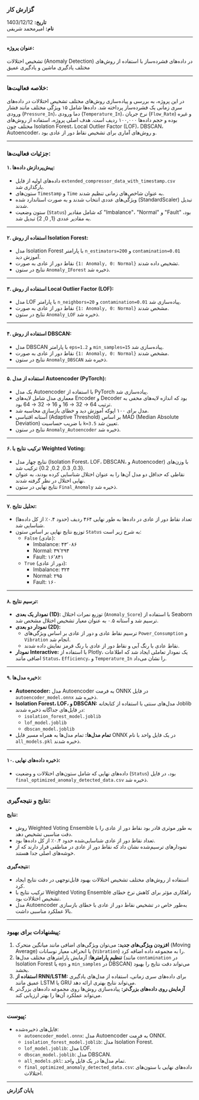 ### **گزارش کار**  
**تاریخ:** 1403/12/12  
**نام:** امیرمحمد شریفی  

---

#### **عنوان پروژه:**  
تشخیص اختلالات (Anomaly Detection) در داده‌های فشرده‌ساز با استفاده از روش‌های مختلف یادگیری ماشین و یادگیری عمیق

---

### **خلاصه فعالیت‌ها:**

در این پروژه، به بررسی و پیاده‌سازی روش‌های مختلف تشخیص اختلالات در داده‌های سری زمانی یک فشرده‌ساز پرداخته شد. داده‌ها شامل ۱۵ ویژگی مختلف مانند فشار ورودی (`Pressure_In`)، دما ورودی (`Temperature_In`)، نرخ جریان (`Flow_Rate`) و غیره بوده و حجم داده‌ها ۱۰۰,۰۰۰ ردیف است. هدف اصلی پروژه، استفاده از روش‌های مختلف چون Isolation Forest، Local Outlier Factor (LOF)، DBSCAN، Autoencoder، و روش‌های آماری برای تشخیص نقاط دور از عادی بود.

---

### **جزئیات فعالیت‌ها:**

#### **۱. پیش‌پردازش داده‌ها:**
- داده‌های اولیه از فایل `extended_compressor_data_with_timestamp.csv` بارگذاری شد.
- ستون‌های `Timestamp` و `Time` به عنوان شاخص‌های زمانی تنظیم شدند.
- ویژگی‌های عددی انتخاب شدند و به صورت استاندارد شده (StandardScaler) تبدیل شدند.
- ستون وضعیت (`Status`) که شامل مقادیر "Imbalance"، "Normal" و "Fault" بود، به مقادیر عددی {1, 0, 2} تبدیل شد.

---

#### **۲. استفاده از روش Isolation Forest:**
- مدل Isolation Forest با پارامتر `n_estimators=200` و `contamination=0.01` آموزش دید.
- نقاط دور از عادی به صورت `{1: Anomaly, 0: Normal}` تشخیص داده شدند.
- نتایج در ستون `Anomaly_IForest` ذخیره شد.

---

#### **۳. استفاده از روش Local Outlier Factor (LOF):**
- مدل LOF با پارامتر `n_neighbors=20` و `contamination=0.01` پیاده‌سازی شد.
- نقاط دور از عادی به صورت `{1: Anomaly, 0: Normal}` مشخص شدند.
- نتایج در ستون `Anomaly_LOF` ذخیره شد.

---

#### **۴. استفاده از روش DBSCAN:**
- مدل DBSCAN با پارامتر `eps=1.2` و `min_samples=15` پیاده‌سازی شد.
- نقاط دور از عادی به صورت `{1: Anomaly, 0: Normal}` مشخص شدند.
- نتایج در ستون `Anomaly_DBSCAN` ذخیره شد.

---

#### **۵. استفاده از مدل Autoencoder (PyTorch):**
- یک مدل Autoencoder با استفاده از PyTorch پیاده‌سازی شد.
- معماری مدل شامل لایه‌های Encoder و Decoder بود که اندازه لایه‌های مخفی به ترتیب 64 → 32 → 16 و 16 → 32 → 64 بود.
- مدل برای ۱۰۰ اپوکه آموزش دید و خطای بازسازی محاسبه شد.
- آستانه اقتباسی (Adaptive Threshold) بر اساس MAD (Median Absolute Deviation) با ضریب حساسیت `k=3.5` تعیین شد.
- نتایج در ستون `Anomaly_Autoencoder` ذخیره شد.

---

#### **۶. ترکیب نتایج با Weighted Voting:**
- نتایج چهار مدل (Isolation Forest، LOF، DBSCAN، و Autoencoder) با وزن‌های {0.3, 0.3, 0.2, 0.2} ترکیب شد.
- نقاطی که حداقل دو مدل آن‌ها را به عنوان اختلال شناسایی کرده بودند، به عنوان نهایی اختلال در نظر گرفته شدند.
- نتایج نهایی در ستون `Final_Anomaly` ذخیره شد.

---

#### **۷. تحلیل نتایج:**
- تعداد نقاط دور از عادی در داده‌ها به طور نهایی ۴۶۴ ردیف (حدود ۰.۴٪ از کل داده‌ها) شناسایی شد.
- توزیع نتایج نهایی بر اساس ستون `Status` به شرح زیر است:
  - `False` (عادی):  
    - Imbalance: ۴۳٬۰۸۶  
    - Normal: ۳۹٬۲۹۴  
    - Fault: ۱۶٬۸۴۱  
  - `True` (دور از عادی):  
    - Imbalance: ۳۲۴  
    - Normal: ۲۹۵  
    - Fault: ۱۶۰  

---

#### **۸. ترسیم نتایج:**
- **نمودار یک بعدی (1D):** توزیع نمرات اختلال (`Anomaly_Score`) با استفاده از Seaborn ترسیم شد و آستانه ۰.۵ به عنوان معیار تشخیص اختلال مشخص شد.
- **نمودار دو بعدی (2D):** 
  - ترسیم نقاط عادی و دور از عادی بر اساس ویژگی‌های `Power_Consumption` و `Vibration` انجام شد.
  - نقاط عادی با رنگ آبی و نقاط دور از عادی با رنگ قرمز نمایش داده شدند.
- **نمودار Interactive:** با استفاده از Plotly، یک نمودار تعاملی ایجاد شد که اطلاعات اضافی مانند `Status`، `Efficiency`، و `Temperature_In` را نشان می‌داد.

---

#### **۹. ذخیره مدل‌ها:**
- **Autoencoder:** مدل Autoencoder به فرمت ONNX در فایل `autoencoder_model.onnx` ذخیره شد.
- **Isolation Forest، LOF، و DBSCAN:** مدل‌های سنتی با استفاده از کتابخانه Joblib در فایل‌های جداگانه ذخیره شدند:
  - `isolation_forest_model.joblib`
  - `lof_model.joblib`
  - `dbscan_model.joblib`
- **تمام مدل‌ها:** تمام مدل‌ها به همراه مسیر فایل ONNX در یک فایل واحد با نام `all_models.pkl` ذخیره شدند.

---

#### **۱۰. ذخیره داده‌های نهایی:**
- داده‌های نهایی که شامل ستون‌های اختلالات و وضعیت (`Status`) بود، در فایل `final_optimized_anomaly_detected_data.csv` ذخیره شد.

---

### **نتایج و نتیجه‌گیری:**

#### **نتایج:**
- روش Weighted Voting Ensemble به طور موثری قادر بود نقاط دور از عادی را با دقت مناسبی تشخیص دهد.
- تعداد نقاط دور از عادی شناسایی‌شده حدود ۰.۴٪ از کل داده‌ها بود.
- نمودارهای ترسیم‌شده نشان داد که نقاط دور از عادی در مناطقی قرار دارند که از خوشه‌های اصلی جدا هستند.

#### **نتیجه‌گیری:**
- استفاده از روش‌های مختلف تشخیص اختلالات بهبود قابل‌توجهی در دقت نتایج ایجاد کرد.
- ترکیب نتایج با Weighted Voting Ensemble راهکاری مؤثر برای کاهش نرخ خطای تشخیص اختلالات بود.
- مدل Autoencoder به‌طور خاص در تشخیص نقاط دور از عادی با خطای بازسازی بالا عملکرد مناسبی داشت.

---

### **پیشنهادات برای بهبود:**
1. **افزودن ویژگی‌های جدید:** می‌توان ویژگی‌های اضافی مانند میانگین متحرک (Moving Average) یا انحراف معیار نوسانات (`Vibration`) را به مجموعه داده اضافه کرد.
2. **تنظیم پارامترها:** آزمایش پارامترهای مختلف مدل‌ها (مانند `contamination` در Isolation Forest یا `eps` و `min_samples` در DBSCAN) می‌تواند دقت نتایج را بهبود بخشد.
3. **استفاده از RNN/LSTM:** برای داده‌های سری زمانی، استفاده از مدل‌های یادگیری عمیق مانند LSTM یا GRU می‌تواند نتایج بهتری ارائه دهد.
4. **آزمایش روی داده‌های بزرگ‌تر:** پیاده‌سازی روش‌ها روی مجموعه داده‌های بزرگ‌تر می‌تواند عملکرد آن‌ها را بهتر ارزیابی کند.

---

### **پیوست:**
- فایل‌های ذخیره‌شده:
  - `autoencoder_model.onnx`: مدل Autoencoder به فرمت ONNX.
  - `isolation_forest_model.joblib`: مدل Isolation Forest.
  - `lof_model.joblib`: مدل LOF.
  - `dbscan_model.joblib`: مدل DBSCAN.
  - `all_models.pkl`: تمام مدل‌ها در یک فایل واحد.
  - `final_optimized_anomaly_detected_data.csv`: داده‌های نهایی با ستون‌های اختلالات.

---

**پایان گزارش**  
